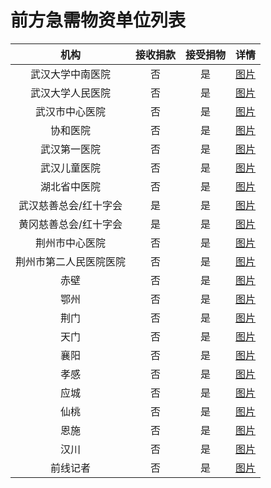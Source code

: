 # 前方急需物资单位列表

|机构|接收捐款|接受捐物|详情|
|:---:|:---:|:---:|:---:|
|武汉大学中南医院|否|是|[图片](img/wh-znyy.webp)|
|武汉大学人民医院|否|是|[图片](img/wh-rmyy.webp)|
|武汉市中心医院|否|是|[图片](img/wh-szxyy.webp)|
|协和医院|否|是|[图片](img/wh-xhyy.webp)|
|武汉第一医院|否|是|[图片](img/wh-1styy.webp)|
|武汉儿童医院|否|是|[图片](img/wh-etyy.webp)|
|湖北省中医院|否|是|[图片](img/wh-hbzyy.webp)|
|武汉慈善总会/红十字会|是|是|[图片](img/wh-redcross.webp)|
|黄冈慈善总会/红十字会|是|是|[图片](img/hg-redcross.webp)|
|荆州市中心医院|否|是|[图片](img/jz.jpg)|
|荆州市第二人民医院医院|否|是|[图片](img/jz-2.jpg)|
|赤壁|否|是|[图片](img/cb.jpg)|
|鄂州|否|是|[图片](img/ez.jpg)|
|荆门|否|是|[图片](img/jm.jpg)|
|天门|否|是|[图片](img/tm.jpg)|
|襄阳|否|是|[图片](img/xy.jpg)|
|孝感|否|是|[图片](img/xg.jpg)|
|应城|否|是|[图片](img/yc.jpg)|
|仙桃|否|是|[图片](img/xt.jpg)|
|恩施|否|是|[图片](img/es.jpg)|
|汉川|否|是|[图片](img/hc.jpg)|
|前线记者|否|是|[图片](img/journalist.webp)|